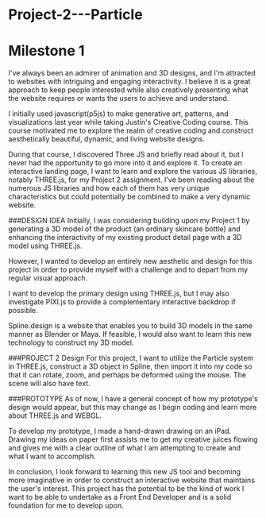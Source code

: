 # Project-2---Particle

# Milestone 1

I've always been an admirer of animation and 3D designs, and I'm attracted to websites with intriguing and engaging interactivity. I believe it is a great approach to keep people interested while also creatively presenting what the website requires or wants the users to achieve and understand. 

I initially used javascript(p5js) to make generative art, patterns, and visualizations last year while taking Justin's Creative Coding course. This course motivated me to explore the realm of creative coding and construct aesthetically beautiful, dynamic, and living website designs. 

During that course, I discovered Three JS and briefly read about it, but I never had the opportunity to go more into it and explore it. To create an interactive landing page, I want to learn and explore the various JS libraries, notably THREE.js, for my Project 2 assignment. I've been reading about the numerous JS libraries and how each of them has very unique characteristics but could potentially be combined to make a very dynamic website. 

###DESIGN IDEA 
Initially, I was considering building upon my Project 1 by generating a 3D model of the product (an ordinary skincare bottle) and enhancing the interactivity of my existing product detail page with a 3D model using THREE.js. 

However, I wanted to develop an entirely new aesthetic and design for this project in order to provide myself with a challenge and to depart from my regular visual approach. 

I want to develop the primary design using THREE.js, but I may also investigate PIXI.js to provide a complementary interactive backdrop if possible. 

Spline.design is a website that enables you to build 3D models in the same manner as Blender or Maya. If feasible, I would also want to learn this new technology to construct my 3D model. 



###PROJECT 2 Design 
For this project, I want to utilize the Particle system in THREE.js, construct a 3D object in Spline, then import it into my code so that it can rotate, zoom, and perhaps be deformed using the mouse. The scene will also have text. 



###PROTOTYPE 
As of now, I have a general concept of how my prototype's design would appear, but this may change as I begin coding and learn more about THREE.js and WEBGL. 

To develop my prototype, I made a hand-drawn drawing on an iPad. Drawing my ideas on paper first assists me to get my creative juices flowing and gives me with a clear outline of what I am attempting to create and what I want to accomplish. 





In conclusion, I look forward to learning this new JS tool and becoming more imaginative in order to construct an interactive website that maintains the user's interest. This project has the potential to be the kind of work I want to be able to undertake as a Front End Developer and is a solid foundation for me to develop upon.
